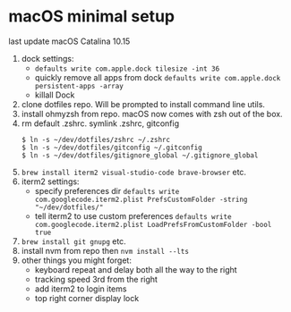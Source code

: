# macOS minimal setup

last update macOS Catalina 10.15

1. dock settings:
    - `defaults write com.apple.dock tilesize -int 36`
    - quickly remove all apps from dock `defaults write com.apple.dock persistent-apps -array`
    - killall Dock
1. clone dotfiles repo. Will be prompted to install command line utils.
1. install ohmyzsh from repo. macOS now comes with zsh out of the box.
1. rm default .zshrc. symlink .zshrc, gitconfig
    ```
    $ ln -s ~/dev/dotfiles/zshrc ~/.zshrc
    $ ln -s ~/dev/dotfiles/gitconfig ~/.gitconfig
    $ ln -s ~/dev/dotfiles/gitignore_global ~/.gitignore_global
    ```
1. `brew install iterm2 visual-studio-code brave-browser` etc.
1. iterm2 settings:
    - specify preferences dir `defaults write com.googlecode.iterm2.plist PrefsCustomFolder -string "~/dev/dotfiles/"`
    - tell iterm2 to use custom preferences `defaults write com.googlecode.iterm2.plist LoadPrefsFromCustomFolder -bool true`
1. `brew install git gnupg` etc.
1. install nvm from repo then `nvm install --lts`
1. other things you might forget:
    - keyboard repeat and delay both all the way to the right
    - tracking speed 3rd from the right
    - add iterm2 to login items
    - top right corner display lock

